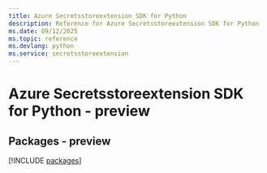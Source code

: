```yaml
---
title: Azure Secretsstoreextension SDK for Python
description: Reference for Azure Secretsstoreextension SDK for Python
ms.date: 09/12/2025
ms.topic: reference
ms.devlang: python
ms.service: secretsstoreextension
---
```

# Azure Secretsstoreextension SDK for Python - preview
## Packages - preview
[!INCLUDE [packages](secretsstoreextension-index.md)]